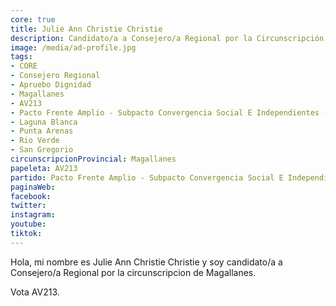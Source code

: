 ```yaml
---
core: true
title: Julie Ann Christie Christie
description: Candidato/a a Consejero/a Regional por la Circunscripción de Magallanes
image: /media/ad-profile.jpg
tags:
- CORE
- Consejero Regional
- Apruebo Dignidad
- Magallanes
- AV213
- Pacto Frente Amplio - Subpacto Convergencia Social E Independientes - Convergencia Social
- Laguna Blanca
- Punta Arenas
- Rio Verde
- San Gregorio
circunscripcionProvincial: Magallanes
papeleta: AV213
partido: Pacto Frente Amplio - Subpacto Convergencia Social E Independientes - Convergencia Social
paginaWeb:
facebook:
twitter:
instagram:
youtube:
tiktok:
---
```

Hola, mi nombre es Julie Ann Christie Christie y soy candidato/a a Consejero/a Regional por la circunscripcion de Magallanes.

Vota AV213.